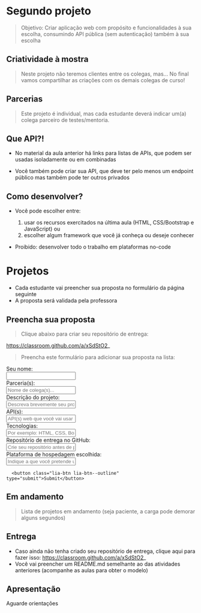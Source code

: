 <!--
author:   Andrea Charão

email:    andrea@inf.ufsm.br

version:  0.0.1

language: PT-BR

narrator: Brazilian Portuguese Female

comment:  Material de apoio para a disciplina
          ELC1090 - Desenvolvimento de Software para Web
          da Universidade Federal de Santa Maria

translation: English  translations/English.md
-->

<!--
liascript-devserver --input README.md --port 3001 --live
https://liascript.github.io/course/?https://raw.githubusercontent.com/AndreaInfUFSM/elc1090-2023a/master/classes/08/README.md
-->


# Segundo projeto



> Objetivo: Criar aplicação web com propósito e funcionalidades à sua escolha, consumindo API pública (sem autenticação) também à sua escolha

## Criatividade à mostra

> Neste projeto não teremos clientes entre os colegas, mas... No final vamos compartilhar as criações com os demais colegas de curso!

## Parcerias

> Este projeto é individual, mas cada estudante deverá indicar um(a) colega parceiro de testes/mentoria.


## Que API?!

- No material da aula anterior há links para listas de APIs, que podem ser usadas isoladamente ou em combinadas

- Você também pode criar sua API, que deve ter pelo menos um endpoint público mas também pode ter outros privados

## Como desenvolver?

- Você pode escolher entre:

  1. usar os recursos exercitados na última aula (HTML, CSS/Bootstrap e JavaScript) ou 
  2. escolher algum framework que você já conheça ou deseje conhecer

- Proibido: desenvolver todo o trabalho em plataformas no-code 


# Projetos

- Cada estudante vai preencher sua proposta no formulário da página seguinte
- A proposta será validada pela professora

## Preencha sua proposta

> Clique abaixo para criar seu repositório de entrega:

https://classroom.github.com/a/xSdStO2_

> Preencha este formulário para adicionar sua proposta na lista:

<form id="formproject2">
      <label for="developer">Seu nome:</label><br>
      <input class="lia-input lia-quiz__input" name="developer" type="text" required> <br>
      <label for="client">Parceria(s):</label><br>
      <input class="lia-input lia-quiz__input" name="partner" type="text" placeholder="Nome de colega(s)..." required> <br>
      <label for="project">Descrição do projeto:</label><br>
      <input class="lia-input lia-quiz__input" name="project" type="text" placeholder="Descreva brevemente seu projeto" required> <br>
      <label for="api">API(s):</label><br>
      <input class="lia-input lia-quiz__input" name="api" type="text" placeholder="API(s) web que você vai usar" required> <br>
      <label for="tech">Tecnologias:</label><br>
      <input class="lia-input lia-quiz__input" name="tech" type="text" placeholder="Por exemplo: HTML, CSS, Bootstrap, frameworks, etc." required> <br>
      <label for="github">Repositório de entrega no GitHub:</label><br>
      <input class="lia-input lia-quiz__input" name="github" type="text" placeholder="Crie seu repositório antes de preencher" required> <br>
      <label for="deploy">Plataforma de hospedagem escolhida:</label><br>
      <input class="lia-input lia-quiz__input" name="deploy" type="text"  placeholder="Indique a que você pretende usar" required> <br>

      <button class="lia-btn lia-btn--outline" type="submit">Submit</button>
   </form>
   <script>
      (function () {
         formproject2.addEventListener('submit', function (e) {
            // Prevent default behavior
            e.preventDefault();
            // Create new FormData object
            const formData = new FormData(formproject2);
            // Convert formData object to URL-encoded string
            const payload = new URLSearchParams(formData);            
            //send.lia("Adicionando...", false)
            alert("Sua proposta será adicionada!")
            //document.getElementById("loader").innerText = "xx"; //style.display = "block";
            const event = new MouseEvent("click", {
              view: window,     
              bubbles: false,
              cancelable: false});
            const elem = document.getElementById("lia-btn-next");
            elem.dispatchEvent(event);
            // Post the payload using Fetch
            fetch("https://script.google.com/macros/s/AKfycbzVnYewBduUclZlt6uchNsxQI-kOhGvX8QGvoQQCf9tfWtdNxgRQkX9YquXjMszf763LQ/exec?action=postProject2&" + payload)
            //.then((response) => response.json())
            //.then((json) => {send.lia("LIA: clear"); alert("Projeto adicionado!")} )            
            //.then((json) => {send.lia(json.message, false); alert("Projeto adicionado!")} )
            //.then((json) => send.lia(json.message, false)) 
         })
      })()
   </script>


## Em andamento


> Lista de projetos em andamento (seja paciente, a carga pode demorar alguns segundos)

 <script>
    let mylist = ''
    fetch('https://script.google.com/macros/s/AKfycbzVnYewBduUclZlt6uchNsxQI-kOhGvX8QGvoQQCf9tfWtdNxgRQkX9YquXjMszf763LQ/exec?action=getProjects2')
      .then(response => response.json())
      .then(data => data.objects.forEach(project => { 
        mylist += "- " + "**Developer: " + `${project.developer}` + "**\n\n" + 
                  "  " + "Parceria: " + `${project.partner}` + "\n\n" + 
                  "  " + "Projeto: " + `${project.project}` + "\n\n" +
                  "  " + "API(s): " + `${project.api}` + "\n\n" +
                  "  " + "Tecnologias: " + `${project.tech}` + "\n\n" +
                  "  " + "Repositório: " + `${project.github}` + "\n\n" +
                  "  " + "Hospedagem: " + `${project.deploy}` + "\n\n" +
                  "  " + "Status: " + `${project.status}` + "\n\n" 
        send.liascript(mylist) // this shouldn't be here
        }))        
    
    "Loading..."
</script>

## Entrega


- Caso ainda não tenha criado seu repositório de entrega, clique aqui para fazer isso: https://classroom.github.com/a/xSdStO2_
- Você vai preencher um README.md semelhante ao das atividades anteriores (acompanhe as aulas para obter o modelo)

## Apresentação

Aguarde orientações